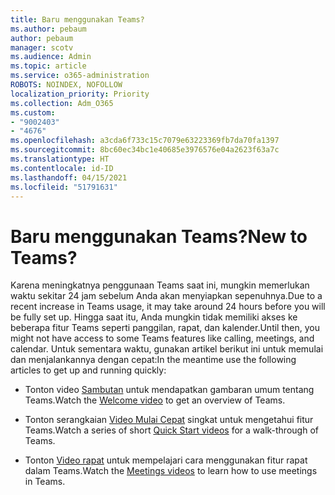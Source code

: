 ```yaml
---
title: Baru menggunakan Teams?
ms.author: pebaum
author: pebaum
manager: scotv
ms.audience: Admin
ms.topic: article
ms.service: o365-administration
ROBOTS: NOINDEX, NOFOLLOW
localization_priority: Priority
ms.collection: Adm_O365
ms.custom:
- "9002403"
- "4676"
ms.openlocfilehash: a3cda6f733c15c7079e63223369fb7da70fa1397
ms.sourcegitcommit: 8bc60ec34bc1e40685e3976576e04a2623f63a7c
ms.translationtype: HT
ms.contentlocale: id-ID
ms.lasthandoff: 04/15/2021
ms.locfileid: "51791631"
---
```

# <a name="new-to-teams"></a><span data-ttu-id="9da20-102">Baru menggunakan Teams?</span><span class="sxs-lookup"><span data-stu-id="9da20-102">New to Teams?</span></span>

<span data-ttu-id="9da20-103">Karena meningkatnya penggunaan Teams saat ini, mungkin memerlukan waktu sekitar 24 jam sebelum Anda akan menyiapkan sepenuhnya.</span><span class="sxs-lookup"><span data-stu-id="9da20-103">Due to a recent increase in Teams usage, it may take around 24 hours before you will be fully set up.</span></span> <span data-ttu-id="9da20-104">Hingga saat itu, Anda mungkin tidak memiliki akses ke beberapa fitur Teams seperti panggilan, rapat, dan kalender.</span><span class="sxs-lookup"><span data-stu-id="9da20-104">Until then, you might not have access to some Teams features like calling, meetings, and calendar.</span></span> <span data-ttu-id="9da20-105">Untuk sementara waktu, gunakan artikel berikut ini untuk memulai dan menjalankannya dengan cepat:</span><span class="sxs-lookup"><span data-stu-id="9da20-105">In the meantime use the following articles to get up and running quickly:</span></span> 

- <span data-ttu-id="9da20-106">Tonton video [Sambutan](https://support.office.com/article/welcome-to-microsoft-teams-b98d533f-118e-4bae-bf44-3df2470c2b12) untuk mendapatkan gambaran umum tentang Teams.</span><span class="sxs-lookup"><span data-stu-id="9da20-106">Watch the [Welcome video](https://support.office.com/article/welcome-to-microsoft-teams-b98d533f-118e-4bae-bf44-3df2470c2b12) to get an overview of Teams.</span></span>

- <span data-ttu-id="9da20-107">Tonton serangkaian [Video Mulai Cepat](https://support.office.com/article/video-what-is-microsoft-teams-422bf3aa-9ae8-46f1-83a2-e65720e1a34d) singkat untuk mengetahui fitur Teams.</span><span class="sxs-lookup"><span data-stu-id="9da20-107">Watch a series of short [Quick Start videos](https://support.office.com/article/video-what-is-microsoft-teams-422bf3aa-9ae8-46f1-83a2-e65720e1a34d) for a walk-through of Teams.</span></span>

- <span data-ttu-id="9da20-108">Tonton [Video rapat](https://support.office.com/article/join-a-teams-meeting-078e9868-f1aa-4414-8bb9-ee88e9236ee4) untuk mempelajari cara menggunakan fitur rapat dalam Teams.</span><span class="sxs-lookup"><span data-stu-id="9da20-108">Watch the [Meetings videos](https://support.office.com/article/join-a-teams-meeting-078e9868-f1aa-4414-8bb9-ee88e9236ee4) to learn how to use meetings in Teams.</span></span>
